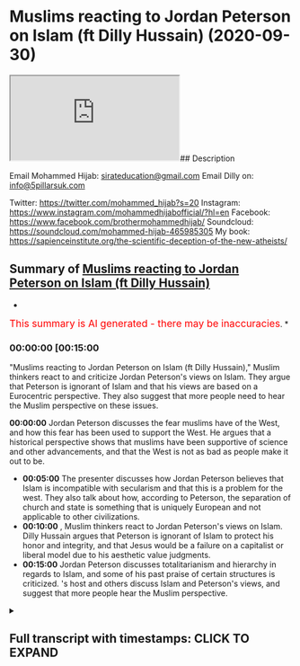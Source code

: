 # Muslims reacting to Jordan Peterson on Islam (ft Dilly Hussain) (2020-09-30)

<iframe loading='lazy' src='https://www.youtube.com/embed/oHgqXLnD4QM'></iframe>## Description

Email Mohammed Hijab: sirateducation@gmail.com
Email Dilly on: info@5pillarsuk.com

Twitter: <https://twitter.com/mohammed_hijab?s=20>
Instagram: <https://www.instagram.com/mohammedhijabofficial/?hl=en>
Facebook: <https://www.facebook.com/brothermohammedhijab/>
Soundcloud: <https://soundcloud.com/mohammed-hijab-465985305>
My book: <https://sapienceinstitute.org/the-scientific-deception-of-the-new-atheists/>

## Summary of [Muslims reacting to Jordan Peterson on Islam (ft Dilly Hussain)](https://www.youtube.com/watch?v=oHgqXLnD4QM)

*

<span style="color:red; font-size:125%">This summary is AI generated - there may be inaccuracies</span>. *

### <a onclick="modifyYTiframeseektime('900')">00:00:00 [00:15:00</a>

"Muslims reacting to Jordan Peterson on Islam (ft Dilly Hussain)," Muslim thinkers react to and criticize Jordan Peterson's views on Islam. They argue that Peterson is ignorant of Islam and that his views are based on a Eurocentric perspective. They also suggest that more people need to hear the Muslim perspective on these issues.

**<a onclick="modifyYTiframeseektime('0')">00:00:00</a>** Jordan Peterson discusses the fear muslims have of the West, and how this fear has been used to support the West. He argues that a historical perspective shows that muslims have been supportive of science and other advancements, and that the West is not as bad as people make it out to be.

* **<a onclick="modifyYTiframeseektime('300')">00:05:00</a>** The presenter discusses how Jordan Peterson believes that Islam is incompatible with secularism and that this is a problem for the west. They also talk about how, according to Peterson, the separation of church and state is something that is uniquely European and not applicable to other civilizations.
* **<a onclick="modifyYTiframeseektime('600')">00:10:00</a>** , Muslim thinkers react to Jordan Peterson's views on Islam. Dilly Hussain argues that Peterson is ignorant of Islam to protect his honor and integrity, and that Jesus would be a failure on a capitalist or liberal model due to his aesthetic value judgments.
* **<a onclick="modifyYTiframeseektime('900')">00:15:00</a>** Jordan Peterson discusses totalitarianism and hierarchy in regards to Islam, and some of his past praise of certain structures is criticized. 's host and others discuss Islam and Peterson's views, and suggest that more people hear the Muslim perspective.

<details><summary><h2>Full transcript with timestamps: CLICK TO EXPAND</h2></summary>

<a onclick="modifyYTiframeseektime('0)')">0:00:00 [Music]</a>
<a onclick="modifyYTiframeseektime('5)')">0:00:05 is the hijab 10</a>
<a onclick="modifyYTiframeseektime('7)')">0:00:07 discount code for 10 percent discount on</a>
<a onclick="modifyYTiframeseektime('9)')">0:00:09 a wide range of products including</a>
<a onclick="modifyYTiframeseektime('11)')">0:00:11 premium ethiopian black seed products</a>
<a onclick="modifyYTiframeseektime('14)')">0:00:14 so how are you guys doing</a>
<a onclick="modifyYTiframeseektime('18)')">0:00:18 today me and delhi hussain are going to</a>
<a onclick="modifyYTiframeseektime('21)')">0:00:21 be looking at</a>
<a onclick="modifyYTiframeseektime('22)')">0:00:22 some of the comments that jordan</a>
<a onclick="modifyYTiframeseektime('23)')">0:00:23 peterson has made about islam</a>
<a onclick="modifyYTiframeseektime('25)')">0:00:25 and responding but before we do so</a>
<a onclick="modifyYTiframeseektime('27)')">0:00:27 obviously we know that he's in rehab</a>
<a onclick="modifyYTiframeseektime('29)')">0:00:29 so what do we want to say we wish him</a>
<a onclick="modifyYTiframeseektime('30)')">0:00:30 all the best and you know</a>
<a onclick="modifyYTiframeseektime('32)')">0:00:32 a good recovery and a whole whatever</a>
<a onclick="modifyYTiframeseektime('34)')">0:00:34 difficulties</a>
<a onclick="modifyYTiframeseektime('35)')">0:00:35 mental physically he's going through</a>
<a onclick="modifyYTiframeseektime('36)')">0:00:36 that you know it's eased and</a>
<a onclick="modifyYTiframeseektime('38)')">0:00:38 you know that he goes back to his family</a>
<a onclick="modifyYTiframeseektime('39)')">0:00:39 and loved ones in a good state</a>
<a onclick="modifyYTiframeseektime('42)')">0:00:42 absolutely let's get straight into this</a>
<a onclick="modifyYTiframeseektime('43)')">0:00:43 um the first video i want to react to</a>
<a onclick="modifyYTiframeseektime('46)')">0:00:46 is basically like a minute long video um</a>
<a onclick="modifyYTiframeseektime('49)')">0:00:49 let's watch</a>
<a onclick="modifyYTiframeseektime('49)')">0:00:49 the key part</a>
<a onclick="modifyYTiframeseektime('53)')">0:00:53 part of the reason that islam has its</a>
<a onclick="modifyYTiframeseektime('55)')">0:00:55 back up with regards to the west to such</a>
<a onclick="modifyYTiframeseektime('58)')">0:00:58 a degree</a>
<a onclick="modifyYTiframeseektime('58)')">0:00:58 i mean there's many reasons and not all</a>
<a onclick="modifyYTiframeseektime('60)')">0:01:00 of them are valid that's for sure but</a>
<a onclick="modifyYTiframeseektime('62)')">0:01:02 one of the reasons is that you know they</a>
<a onclick="modifyYTiframeseektime('64)')">0:01:04 being still grounded in a</a>
<a onclick="modifyYTiframeseektime('66)')">0:01:06 in a in a dream let's say they can see</a>
<a onclick="modifyYTiframeseektime('69)')">0:01:09 that the rootless</a>
<a onclick="modifyYTiframeseektime('71)')">0:01:11 questioning mind of the west poses a</a>
<a onclick="modifyYTiframeseektime('73)')">0:01:13 tremendous danger to the integrity of</a>
<a onclick="modifyYTiframeseektime('75)')">0:01:15 their culture</a>
<a onclick="modifyYTiframeseektime('76)')">0:01:16 now and it does i mean westerners us</a>
<a onclick="modifyYTiframeseektime('79)')">0:01:19 we undermine ourselves all the time with</a>
<a onclick="modifyYTiframeseektime('82)')">0:01:22 our searching intellect and i'm not</a>
<a onclick="modifyYTiframeseektime('83)')">0:01:23 complaining about that</a>
<a onclick="modifyYTiframeseektime('85)')">0:01:25 you know i mean it it there isn't</a>
<a onclick="modifyYTiframeseektime('87)')">0:01:27 anything easy that can be done about it</a>
<a onclick="modifyYTiframeseektime('89)')">0:01:29 but</a>
<a onclick="modifyYTiframeseektime('90)')">0:01:30 but it's still it's still a sort of</a>
<a onclick="modifyYTiframeseektime('94)')">0:01:34 fruitful catastrophe let's be very clear</a>
<a onclick="modifyYTiframeseektime('96)')">0:01:36 as well first and foremost the only</a>
<a onclick="modifyYTiframeseektime('97)')">0:01:37 thing that muslims</a>
<a onclick="modifyYTiframeseektime('99)')">0:01:39 are scared of as you mentioned rightly</a>
<a onclick="modifyYTiframeseektime('101)')">0:01:41 so i'm taking your line from you</a>
<a onclick="modifyYTiframeseektime('103)')">0:01:43 is when the next bomb is dropping above</a>
<a onclick="modifyYTiframeseektime('104)')">0:01:44 the skies and the next drone attack</a>
<a onclick="modifyYTiframeseektime('106)')">0:01:46 that's the only thing that muslims</a>
<a onclick="modifyYTiframeseektime('107)')">0:01:47 generally are</a>
<a onclick="modifyYTiframeseektime('108)')">0:01:48 scared of i'm happy that you use the</a>
<a onclick="modifyYTiframeseektime('110)')">0:01:50 word muslims because like</a>
<a onclick="modifyYTiframeseektime('112)')">0:01:52 in the readings usually when islam is</a>
<a onclick="modifyYTiframeseektime('113)')">0:01:53 spoken of it's actually usually spoken</a>
<a onclick="modifyYTiframeseektime('115)')">0:01:55 of</a>
<a onclick="modifyYTiframeseektime('116)')">0:01:56 either in a religious sense or</a>
<a onclick="modifyYTiframeseektime('117)')">0:01:57 civilization or civilizational sense but</a>
<a onclick="modifyYTiframeseektime('119)')">0:01:59 now we don't have an islamic</a>
<a onclick="modifyYTiframeseektime('120)')">0:02:00 civilization</a>
<a onclick="modifyYTiframeseektime('121)')">0:02:01 the the last caliphate was you know it</a>
<a onclick="modifyYTiframeseektime('123)')">0:02:03 was 1924 yeah</a>
<a onclick="modifyYTiframeseektime('125)')">0:02:05 so so we don't have a muslims of islam</a>
<a onclick="modifyYTiframeseektime('128)')">0:02:08 to be spoken of in that way we just have</a>
<a onclick="modifyYTiframeseektime('130)')">0:02:10 1.8 billion muslims</a>
<a onclick="modifyYTiframeseektime('132)')">0:02:12 which i find difficult to generalize in</a>
<a onclick="modifyYTiframeseektime('134)')">0:02:14 a few sentences</a>
<a onclick="modifyYTiframeseektime('135)')">0:02:15 much less a minute one minute absolutely</a>
<a onclick="modifyYTiframeseektime('137)')">0:02:17 i mean look there's 57</a>
<a onclick="modifyYTiframeseektime('139)')">0:02:19 muslim majority nation states he's not</a>
<a onclick="modifyYTiframeseektime('140)')">0:02:20 even referring to the oic or the arab</a>
<a onclick="modifyYTiframeseektime('142)')">0:02:22 league or anything like this</a>
<a onclick="modifyYTiframeseektime('144)')">0:02:24 but i think the point he's trying to get</a>
<a onclick="modifyYTiframeseektime('145)')">0:02:25 at which is uh unequivocally incorrect</a>
<a onclick="modifyYTiframeseektime('148)')">0:02:28 is that</a>
<a onclick="modifyYTiframeseektime('149)')">0:02:29 islam or let's just say muslims are</a>
<a onclick="modifyYTiframeseektime('151)')">0:02:31 scared of</a>
<a onclick="modifyYTiframeseektime('152)')">0:02:32 alternative thinking of challenging</a>
<a onclick="modifyYTiframeseektime('154)')">0:02:34 their views challenging their</a>
<a onclick="modifyYTiframeseektime('156)')">0:02:36 epistemology in the way</a>
<a onclick="modifyYTiframeseektime('157)')">0:02:37 judeo-christianity has done right but we</a>
<a onclick="modifyYTiframeseektime('160)')">0:02:40 can quickly nip that on the bud</a>
<a onclick="modifyYTiframeseektime('161)')">0:02:41 every world view every civilization if</a>
<a onclick="modifyYTiframeseektime('164)')">0:02:44 he was referring to islam from a</a>
<a onclick="modifyYTiframeseektime('165)')">0:02:45 civilizational point of view which</a>
<a onclick="modifyYTiframeseektime('167)')">0:02:47 wouldn't be factual in this present</a>
<a onclick="modifyYTiframeseektime('168)')">0:02:48 moment in time</a>
<a onclick="modifyYTiframeseektime('168)')">0:02:48 over the last 89 years is that every</a>
<a onclick="modifyYTiframeseektime('172)')">0:02:52 world view</a>
<a onclick="modifyYTiframeseektime('172)')">0:02:52 has its mechanisms in place to not just</a>
<a onclick="modifyYTiframeseektime('175)')">0:02:55 preserve</a>
<a onclick="modifyYTiframeseektime('176)')">0:02:56 its belief system and values but to</a>
<a onclick="modifyYTiframeseektime('179)')">0:02:59 actually advance it</a>
<a onclick="modifyYTiframeseektime('180)')">0:03:00 so this is not something that's unique</a>
<a onclick="modifyYTiframeseektime('181)')">0:03:01 to islamists to all civilization all</a>
<a onclick="modifyYTiframeseektime('184)')">0:03:04 world views yeah</a>
<a onclick="modifyYTiframeseektime('185)')">0:03:05 yeah but since we don't have an islamic</a>
<a onclick="modifyYTiframeseektime('186)')">0:03:06 civilization at the moment we can only</a>
<a onclick="modifyYTiframeseektime('188)')">0:03:08 assume that he's referring to 1.8</a>
<a onclick="modifyYTiframeseektime('189)')">0:03:09 billion muslims</a>
<a onclick="modifyYTiframeseektime('191)')">0:03:11 and the only thing they're scared of as</a>
<a onclick="modifyYTiframeseektime('192)')">0:03:12 we've already mentioned is when their</a>
<a onclick="modifyYTiframeseektime('194)')">0:03:14 countries are going to be invaded when</a>
<a onclick="modifyYTiframeseektime('195)')">0:03:15 their resources haven't been looted and</a>
<a onclick="modifyYTiframeseektime('197)')">0:03:17 when the next bombs are going to come</a>
<a onclick="modifyYTiframeseektime('198)')">0:03:18 under the name of democracy</a>
<a onclick="modifyYTiframeseektime('199)')">0:03:19 that's the only really thing that they</a>
<a onclick="modifyYTiframeseektime('201)')">0:03:21 are actually scared of i think</a>
<a onclick="modifyYTiframeseektime('203)')">0:03:23 that is pretty much sufficient and i</a>
<a onclick="modifyYTiframeseektime('205)')">0:03:25 think if we wanted to add one last point</a>
<a onclick="modifyYTiframeseektime('207)')">0:03:27 it would be</a>
<a onclick="modifyYTiframeseektime('208)')">0:03:28 that from a historical perspective i</a>
<a onclick="modifyYTiframeseektime('210)')">0:03:30 mean we do know that the advancement</a>
<a onclick="modifyYTiframeseektime('212)')">0:03:32 of science in fact the scientific method</a>
<a onclick="modifyYTiframeseektime('214)')">0:03:34 itself</a>
<a onclick="modifyYTiframeseektime('215)')">0:03:35 has been through muslim scientists like</a>
<a onclick="modifyYTiframeseektime('217)')">0:03:37 him hatham et cetera</a>
<a onclick="modifyYTiframeseektime('218)')">0:03:38 and obviously uh the polymaths that</a>
<a onclick="modifyYTiframeseektime('221)')">0:03:41 existed and i've actually got</a>
<a onclick="modifyYTiframeseektime('223)')">0:03:43 i've got a video on that the top 10</a>
<a onclick="modifyYTiframeseektime('225)')">0:03:45 polymaths</a>
<a onclick="modifyYTiframeseektime('226)')">0:03:46 in muslim world so you can look at some</a>
<a onclick="modifyYTiframeseektime('228)')">0:03:48 of those names they all existed in</a>
<a onclick="modifyYTiframeseektime('229)')">0:03:49 islamic civilization and by the way not</a>
<a onclick="modifyYTiframeseektime('231)')">0:03:51 all of them were muslims</a>
<a onclick="modifyYTiframeseektime('232)')">0:03:52 like some of the greatest jewish</a>
<a onclick="modifyYTiframeseektime('234)')">0:03:54 thinkers like maimonides for example</a>
<a onclick="modifyYTiframeseektime('236)')">0:03:56 existed on the muslim rule yeah what you</a>
<a onclick="modifyYTiframeseektime('239)')">0:03:59 have to look at is the convavencio</a>
<a onclick="modifyYTiframeseektime('241)')">0:04:01 that happened in spain if for i don't</a>
<a onclick="modifyYTiframeseektime('243)')">0:04:03 know 600 years or whatever it was</a>
<a onclick="modifyYTiframeseektime('245)')">0:04:05 and so you gotta look at all these</a>
<a onclick="modifyYTiframeseektime('247)')">0:04:07 aspects if we're looking if we're</a>
<a onclick="modifyYTiframeseektime('248)')">0:04:08 talking</a>
<a onclick="modifyYTiframeseektime('248)')">0:04:08 in a historical way then once again the</a>
<a onclick="modifyYTiframeseektime('251)')">0:04:11 the statement is so</a>
<a onclick="modifyYTiframeseektime('253)')">0:04:13 hastily generalized that it's actually</a>
<a onclick="modifyYTiframeseektime('255)')">0:04:15 beggars believe that someone of such</a>
<a onclick="modifyYTiframeseektime('257)')">0:04:17 high intellectual standing would make</a>
<a onclick="modifyYTiframeseektime('259)')">0:04:19 such a generalized</a>
<a onclick="modifyYTiframeseektime('260)')">0:04:20 also also we have sex i mean if we're to</a>
<a onclick="modifyYTiframeseektime('263)')">0:04:23 go by</a>
<a onclick="modifyYTiframeseektime('264)')">0:04:24 what western thinkers and rulers and</a>
<a onclick="modifyYTiframeseektime('266)')">0:04:26 governments and establishment states</a>
<a onclick="modifyYTiframeseektime('267)')">0:04:27 have said</a>
<a onclick="modifyYTiframeseektime('268)')">0:04:28 especially in the wake of 9 11 there is</a>
<a onclick="modifyYTiframeseektime('270)')">0:04:30 been a consistent theme</a>
<a onclick="modifyYTiframeseektime('272)')">0:04:32 that they are after they are after and</a>
<a onclick="modifyYTiframeseektime('274)')">0:04:34 by they they talk about islamist</a>
<a onclick="modifyYTiframeseektime('276)')">0:04:36 extremists or whatever they want to say</a>
<a onclick="modifyYTiframeseektime('277)')">0:04:37 they want to change our way of life</a>
<a onclick="modifyYTiframeseektime('279)')">0:04:39 our way of life our freedoms our</a>
<a onclick="modifyYTiframeseektime('281)')">0:04:41 democracy so</a>
<a onclick="modifyYTiframeseektime('282)')">0:04:42 if there's anything that can be posited</a>
<a onclick="modifyYTiframeseektime('284)')">0:04:44 is that the west is good</a>
<a onclick="modifyYTiframeseektime('286)')">0:04:46 because because islam holistically</a>
<a onclick="modifyYTiframeseektime('288)')">0:04:48 provides an alternative to mankind</a>
<a onclick="modifyYTiframeseektime('290)')">0:04:50 right so really but it's interesting</a>
<a onclick="modifyYTiframeseektime('292)')">0:04:52 because we're scared but we're meant to</a>
<a onclick="modifyYTiframeseektime('294)')">0:04:54 be the one that inflicting</a>
<a onclick="modifyYTiframeseektime('295)')">0:04:55 exactly exactly are we are we are we</a>
<a onclick="modifyYTiframeseektime('298)')">0:04:58 scared are we the victim here or are we</a>
<a onclick="modifyYTiframeseektime('300)')">0:05:00 the perpetrator</a>
<a onclick="modifyYTiframeseektime('301)')">0:05:01 are we the terrorists yes because it</a>
<a onclick="modifyYTiframeseektime('303)')">0:05:03 seems like you want to have your cake</a>
<a onclick="modifyYTiframeseektime('304)')">0:05:04 yeah</a>
<a onclick="modifyYTiframeseektime('305)')">0:05:05 and eat it both but we'll come to that</a>
<a onclick="modifyYTiframeseektime('306)')">0:05:06 when we speak about the next video</a>
<a onclick="modifyYTiframeseektime('308)')">0:05:08 um let's let's see another thing which i</a>
<a onclick="modifyYTiframeseektime('311)')">0:05:11 think is probably the most comprehensive</a>
<a onclick="modifyYTiframeseektime('313)')">0:05:13 clip that he has on the internet about</a>
<a onclick="modifyYTiframeseektime('315)')">0:05:15 islam</a>
<a onclick="modifyYTiframeseektime('316)')">0:05:16 where he speaks about someone asks him a</a>
<a onclick="modifyYTiframeseektime('318)')">0:05:18 very long question in one of his</a>
<a onclick="modifyYTiframeseektime('320)')">0:05:20 lectures and he asks him about the</a>
<a onclick="modifyYTiframeseektime('323)')">0:05:23 different similarities and differences</a>
<a onclick="modifyYTiframeseektime('324)')">0:05:24 between islam and christianity and</a>
<a onclick="modifyYTiframeseektime('326)')">0:05:26 judaism</a>
<a onclick="modifyYTiframeseektime('327)')">0:05:27 and let's take a look at his answer</a>
<a onclick="modifyYTiframeseektime('329)')">0:05:29 let's take a look at what he says</a>
<a onclick="modifyYTiframeseektime('331)')">0:05:31 and so one is what i see as the failure</a>
<a onclick="modifyYTiframeseektime('335)')">0:05:35 to separate church from state</a>
<a onclick="modifyYTiframeseektime('337)')">0:05:37 and that's a problem</a>
<a onclick="modifyYTiframeseektime('341)')">0:05:41 now it may not be a problem as such but</a>
<a onclick="modifyYTiframeseektime('344)')">0:05:44 it's certainly a problem in relationship</a>
<a onclick="modifyYTiframeseektime('345)')">0:05:45 to the relation between islam and the</a>
<a onclick="modifyYTiframeseektime('347)')">0:05:47 west because we separate church from</a>
<a onclick="modifyYTiframeseektime('349)')">0:05:49 state</a>
<a onclick="modifyYTiframeseektime('350)')">0:05:50 so the first thing he spoke about was</a>
<a onclick="modifyYTiframeseektime('351)')">0:05:51 basically secularism yeah</a>
<a onclick="modifyYTiframeseektime('353)')">0:05:53 so he's he's saying that the problem</a>
<a onclick="modifyYTiframeseektime('356)')">0:05:56 with islam is that it's</a>
<a onclick="modifyYTiframeseektime('357)')">0:05:57 incapability of being secular in the</a>
<a onclick="modifyYTiframeseektime('360)')">0:06:00 same way as christianity is for obvious</a>
<a onclick="modifyYTiframeseektime('362)')">0:06:02 reasons</a>
<a onclick="modifyYTiframeseektime('362)')">0:06:02 obviously there's a verse in the bible</a>
<a onclick="modifyYTiframeseektime('364)')">0:06:04 about caesar and of course and and</a>
<a onclick="modifyYTiframeseektime('366)')">0:06:06 jesus and so i've got to remember to see</a>
<a onclick="modifyYTiframeseektime('368)')">0:06:08 that what belongs to</a>
<a onclick="modifyYTiframeseektime('369)')">0:06:09 god belongs to god so um what do you</a>
<a onclick="modifyYTiframeseektime('372)')">0:06:12 make of this</a>
<a onclick="modifyYTiframeseektime('372)')">0:06:12 bro as a as a student of politics right</a>
<a onclick="modifyYTiframeseektime('375)')">0:06:15 we were always taught</a>
<a onclick="modifyYTiframeseektime('376)')">0:06:16 uh at university on a ba level that the</a>
<a onclick="modifyYTiframeseektime('379)')">0:06:19 church generally was an oppressive</a>
<a onclick="modifyYTiframeseektime('381)')">0:06:21 structure</a>
<a onclick="modifyYTiframeseektime('382)')">0:06:22 in europe right and that includes</a>
<a onclick="modifyYTiframeseektime('384)')">0:06:24 obviously the eastern byzantium empire</a>
<a onclick="modifyYTiframeseektime('386)')">0:06:26 as well right</a>
<a onclick="modifyYTiframeseektime('387)')">0:06:27 because they prevented the advancement</a>
<a onclick="modifyYTiframeseektime('389)')">0:06:29 of human intellect</a>
<a onclick="modifyYTiframeseektime('390)')">0:06:30 on so many levels the very fact that the</a>
<a onclick="modifyYTiframeseektime('392)')">0:06:32 bible was not accessible from from</a>
<a onclick="modifyYTiframeseektime('394)')">0:06:34 a linguistic point of view to the masses</a>
<a onclick="modifyYTiframeseektime('395)')">0:06:35 the very fact that women</a>
<a onclick="modifyYTiframeseektime('397)')">0:06:37 were kind of discouraged from accessing</a>
<a onclick="modifyYTiframeseektime('399)')">0:06:39 the bible so it makes</a>
<a onclick="modifyYTiframeseektime('400)')">0:06:40 absolute sense that christianity</a>
<a onclick="modifyYTiframeseektime('404)')">0:06:44 as an establishment as a polity whether</a>
<a onclick="modifyYTiframeseektime('406)')">0:06:46 you look at it from the vatican point of</a>
<a onclick="modifyYTiframeseektime('408)')">0:06:48 view or from the eastern point of view</a>
<a onclick="modifyYTiframeseektime('409)')">0:06:49 that it was already seen as an</a>
<a onclick="modifyYTiframeseektime('411)')">0:06:51 oppressive mode of system which</a>
<a onclick="modifyYTiframeseektime('412)')">0:06:52 prevented human advances and even that</a>
<a onclick="modifyYTiframeseektime('414)')">0:06:54 requires some discussion exactly of</a>
<a onclick="modifyYTiframeseektime('416)')">0:06:56 course</a>
<a onclick="modifyYTiframeseektime('417)')">0:06:57 however that is not the experience that</a>
<a onclick="modifyYTiframeseektime('420)')">0:07:00 muslims had with islam</a>
<a onclick="modifyYTiframeseektime('422)')">0:07:02 in fact you'll actually find that under</a>
<a onclick="modifyYTiframeseektime('423)')">0:07:03 various islamic caliphates emirates</a>
<a onclick="modifyYTiframeseektime('425)')">0:07:05 sultanates and so forth</a>
<a onclick="modifyYTiframeseektime('427)')">0:07:07 that human advancement in the fields of</a>
<a onclick="modifyYTiframeseektime('429)')">0:07:09 maths and science was something that was</a>
<a onclick="modifyYTiframeseektime('430)')">0:07:10 encouraged and actually</a>
<a onclick="modifyYTiframeseektime('431)')">0:07:11 linked to the polity the state the</a>
<a onclick="modifyYTiframeseektime('434)')">0:07:14 civilization and the religion itself</a>
<a onclick="modifyYTiframeseektime('436)')">0:07:16 so this is a huge and common and</a>
<a onclick="modifyYTiframeseektime('439)')">0:07:19 repetitive mistake</a>
<a onclick="modifyYTiframeseektime('440)')">0:07:20 that many western thinkers especially</a>
<a onclick="modifyYTiframeseektime('444)')">0:07:24 liberals make when they try to</a>
<a onclick="modifyYTiframeseektime('445)')">0:07:25 superimpose the</a>
<a onclick="modifyYTiframeseektime('446)')">0:07:26 european christian experience to the</a>
<a onclick="modifyYTiframeseektime('448)')">0:07:28 muslim world and it's actually quite</a>
<a onclick="modifyYTiframeseektime('450)')">0:07:30 clear that when</a>
<a onclick="modifyYTiframeseektime('451)')">0:07:31 muslims moved away from islam from a</a>
<a onclick="modifyYTiframeseektime('455)')">0:07:35 holistic civilizational point of view</a>
<a onclick="modifyYTiframeseektime('457)')">0:07:37 that is when our problems occurred</a>
<a onclick="modifyYTiframeseektime('459)')">0:07:39 and for me i think i see another problem</a>
<a onclick="modifyYTiframeseektime('461)')">0:07:41 with this whole thing as well which is</a>
<a onclick="modifyYTiframeseektime('462)')">0:07:42 that</a>
<a onclick="modifyYTiframeseektime('464)')">0:07:44 really how do you prove secularism is</a>
<a onclick="modifyYTiframeseektime('466)')">0:07:46 true absolutely</a>
<a onclick="modifyYTiframeseektime('467)')">0:07:47 i mean on an epistemological perspective</a>
<a onclick="modifyYTiframeseektime('469)')">0:07:49 you're starting with the</a>
<a onclick="modifyYTiframeseektime('471)')">0:07:51 starting point which is that secularism</a>
<a onclick="modifyYTiframeseektime('472)')">0:07:52 is true islam is not inc</a>
<a onclick="modifyYTiframeseektime('474)')">0:07:54 it's not um compatible with it therefore</a>
<a onclick="modifyYTiframeseektime('476)')">0:07:56 islam is not it's not or it's not true</a>
<a onclick="modifyYTiframeseektime('478)')">0:07:58 or it's not good or it's not</a>
<a onclick="modifyYTiframeseektime('479)')">0:07:59 uh what we want it to be but the point</a>
<a onclick="modifyYTiframeseektime('482)')">0:08:02 is</a>
<a onclick="modifyYTiframeseektime('483)')">0:08:03 why don't you prove your secularism to</a>
<a onclick="modifyYTiframeseektime('486)')">0:08:06 us</a>
<a onclick="modifyYTiframeseektime('486)')">0:08:06 on an epistemological perspective is it</a>
<a onclick="modifyYTiframeseektime('488)')">0:08:08 objectively true absolutely is it</a>
<a onclick="modifyYTiframeseektime('489)')">0:08:09 something which can be measurably um</a>
<a onclick="modifyYTiframeseektime('492)')">0:08:12 seen to be true i i don't think it is</a>
<a onclick="modifyYTiframeseektime('494)')">0:08:14 and and this is where you start with</a>
<a onclick="modifyYTiframeseektime('496)')">0:08:16 it's like me saying well look at the</a>
<a onclick="modifyYTiframeseektime('497)')">0:08:17 christian experience or whatever</a>
<a onclick="modifyYTiframeseektime('499)')">0:08:19 experience it's not in line with islam</a>
<a onclick="modifyYTiframeseektime('502)')">0:08:22 this is not really um a fair starting</a>
<a onclick="modifyYTiframeseektime('504)')">0:08:24 point a first time point is to actually</a>
<a onclick="modifyYTiframeseektime('506)')">0:08:26 have</a>
<a onclick="modifyYTiframeseektime('507)')">0:08:27 epistemology argued in the first place</a>
<a onclick="modifyYTiframeseektime('509)')">0:08:29 from first principles</a>
<a onclick="modifyYTiframeseektime('511)')">0:08:31 for either islam and or secularism</a>
<a onclick="modifyYTiframeseektime('513)')">0:08:33 tested scrutinized and that's happened</a>
<a onclick="modifyYTiframeseektime('514)')">0:08:34 and let's have that discussion but</a>
<a onclick="modifyYTiframeseektime('515)')">0:08:35 you're starting off with within that you</a>
<a onclick="modifyYTiframeseektime('517)')">0:08:37 represent the default right you don't</a>
<a onclick="modifyYTiframeseektime('519)')">0:08:39 we remember that the separation of</a>
<a onclick="modifyYTiframeseektime('521)')">0:08:41 church and state is distinctly european</a>
<a onclick="modifyYTiframeseektime('523)')">0:08:43 and it's a new phenomena as is the</a>
<a onclick="modifyYTiframeseektime('525)')">0:08:45 nation state as professor noam chomsky</a>
<a onclick="modifyYTiframeseektime('527)')">0:08:47 in a recent podcast i did with him about</a>
<a onclick="modifyYTiframeseektime('529)')">0:08:49 the nation state yes</a>
<a onclick="modifyYTiframeseektime('530)')">0:08:50 and the caliphate um even you know he's</a>
<a onclick="modifyYTiframeseektime('533)')">0:08:53 a very one of the most celebrated</a>
<a onclick="modifyYTiframeseektime('534)')">0:08:54 thinkers of our century right</a>
<a onclick="modifyYTiframeseektime('536)')">0:08:56 and even he said that look the nation</a>
<a onclick="modifyYTiframeseektime('538)')">0:08:58 state is very new</a>
<a onclick="modifyYTiframeseektime('539)')">0:08:59 and and and all these other isms and</a>
<a onclick="modifyYTiframeseektime('541)')">0:09:01 schisms were born out of</a>
<a onclick="modifyYTiframeseektime('542)')">0:09:02 europe's struggle with christianity and</a>
<a onclick="modifyYTiframeseektime('545)')">0:09:05 it's not necessarily applicable</a>
<a onclick="modifyYTiframeseektime('546)')">0:09:06 to let's say the islamic civilization</a>
<a onclick="modifyYTiframeseektime('548)')">0:09:08 but he made the same</a>
<a onclick="modifyYTiframeseektime('550)')">0:09:10 he made a similar assumption as peterson</a>
<a onclick="modifyYTiframeseektime('552)')">0:09:12 when he said</a>
<a onclick="modifyYTiframeseektime('554)')">0:09:14 that centralized authority in the form</a>
<a onclick="modifyYTiframeseektime('555)')">0:09:15 of a caliphate is something that's</a>
<a onclick="modifyYTiframeseektime('557)')">0:09:17 discouraging he doesn't support them but</a>
<a onclick="modifyYTiframeseektime('558)')">0:09:18 let me tell you something is interesting</a>
<a onclick="modifyYTiframeseektime('560)')">0:09:20 because i remember one quote</a>
<a onclick="modifyYTiframeseektime('562)')">0:09:22 maybe someone will find it for me but</a>
<a onclick="modifyYTiframeseektime('564)')">0:09:24 they said in this quote that</a>
<a onclick="modifyYTiframeseektime('566)')">0:09:26 you tell me what religion is and i'll</a>
<a onclick="modifyYTiframeseektime('567)')">0:09:27 tell you what secularism is yeah</a>
<a onclick="modifyYTiframeseektime('569)')">0:09:29 the assumption also is always that</a>
<a onclick="modifyYTiframeseektime('571)')">0:09:31 liberalism and democracy and marxism</a>
<a onclick="modifyYTiframeseektime('573)')">0:09:33 communism all those ideology political</a>
<a onclick="modifyYTiframeseektime('575)')">0:09:35 ideologies are not religious</a>
<a onclick="modifyYTiframeseektime('577)')">0:09:37 but that of course depends upon the</a>
<a onclick="modifyYTiframeseektime('579)')">0:09:39 sociological definition of religion that</a>
<a onclick="modifyYTiframeseektime('581)')">0:09:41 you're going to employ</a>
<a onclick="modifyYTiframeseektime('581)')">0:09:41 absolutely there are many sociological</a>
<a onclick="modifyYTiframeseektime('583)')">0:09:43 definitions employed</a>
<a onclick="modifyYTiframeseektime('585)')">0:09:45 which would allow these ideologies to to</a>
<a onclick="modifyYTiframeseektime('588)')">0:09:48 actually be defined as the religions</a>
<a onclick="modifyYTiframeseektime('590)')">0:09:50 and if they are a way of life as a</a>
<a onclick="modifyYTiframeseektime('591)')">0:09:51 religion and if they are then secularism</a>
<a onclick="modifyYTiframeseektime('593)')">0:09:53 for all intents and purposes in the west</a>
<a onclick="modifyYTiframeseektime('595)')">0:09:55 doesn't actually exist</a>
<a onclick="modifyYTiframeseektime('596)')">0:09:56 anyway yeah it's really just not if only</a>
<a onclick="modifyYTiframeseektime('599)')">0:09:59 we wanna we want to</a>
<a onclick="modifyYTiframeseektime('600)')">0:10:00 um you know connect religion with</a>
<a onclick="modifyYTiframeseektime('603)')">0:10:03 ritualistic practices in the</a>
<a onclick="modifyYTiframeseektime('604)')">0:10:04 supernatural yeah</a>
<a onclick="modifyYTiframeseektime('605)')">0:10:05 it would have to be that definition of</a>
<a onclick="modifyYTiframeseektime('607)')">0:10:07 religion which would mean</a>
<a onclick="modifyYTiframeseektime('609)')">0:10:09 that secularism is is only applicable</a>
<a onclick="modifyYTiframeseektime('611)')">0:10:11 for one group of people if i can quickly</a>
<a onclick="modifyYTiframeseektime('612)')">0:10:12 just also just you know wrap up this</a>
<a onclick="modifyYTiframeseektime('614)')">0:10:14 whole kind of church and state kind of</a>
<a onclick="modifyYTiframeseektime('615)')">0:10:15 thing yeah</a>
<a onclick="modifyYTiframeseektime('616)')">0:10:16 look there's there's a huge conversation</a>
<a onclick="modifyYTiframeseektime('617)')">0:10:17 that's taken place especially in the</a>
<a onclick="modifyYTiframeseektime('619)')">0:10:19 last 20 years amongst uh you know um</a>
<a onclick="modifyYTiframeseektime('621)')">0:10:21 thinkers and think tanks and entire</a>
<a onclick="modifyYTiframeseektime('623)')">0:10:23 governments that when will the muslim</a>
<a onclick="modifyYTiframeseektime('625)')">0:10:25 majority world have an enlightenment</a>
<a onclick="modifyYTiframeseektime('627)')">0:10:27 yeah the truth be told is that there</a>
<a onclick="modifyYTiframeseektime('629)')">0:10:29 won't be an enlightenment in which you</a>
<a onclick="modifyYTiframeseektime('631)')">0:10:31 envision</a>
<a onclick="modifyYTiframeseektime('632)')">0:10:32 where they want an unequivocal and quite</a>
<a onclick="modifyYTiframeseektime('634)')">0:10:34 an apparent separation of religion of</a>
<a onclick="modifyYTiframeseektime('636)')">0:10:36 the state well that's already in place</a>
<a onclick="modifyYTiframeseektime('637)')">0:10:37 in the muslim majority world</a>
<a onclick="modifyYTiframeseektime('639)')">0:10:39 majority of the muslim majority nation</a>
<a onclick="modifyYTiframeseektime('640)')">0:10:40 states are secular in their constitution</a>
<a onclick="modifyYTiframeseektime('642)')">0:10:42 with exception to a handful</a>
<a onclick="modifyYTiframeseektime('644)')">0:10:44 and even they have many secular elements</a>
<a onclick="modifyYTiframeseektime('646)')">0:10:46 the point i'm trying to make is the</a>
<a onclick="modifyYTiframeseektime('647)')">0:10:47 reason why there was the</a>
<a onclick="modifyYTiframeseektime('648)')">0:10:48 the enlightenment the pulse</a>
<a onclick="modifyYTiframeseektime('649)')">0:10:49 enlightenment all those other uh you</a>
<a onclick="modifyYTiframeseektime('651)')">0:10:51 know</a>
<a onclick="modifyYTiframeseektime('652)')">0:10:52 historical moments and events in</a>
<a onclick="modifyYTiframeseektime('654)')">0:10:54 european history</a>
<a onclick="modifyYTiframeseektime('655)')">0:10:55 it was born out of the people's struggle</a>
<a onclick="modifyYTiframeseektime('657)')">0:10:57 with</a>
<a onclick="modifyYTiframeseektime('658)')">0:10:58 the christian power structures that</a>
<a onclick="modifyYTiframeseektime('660)')">0:11:00 didn't take place in the muslim world</a>
<a onclick="modifyYTiframeseektime('662)')">0:11:02 because there wasn't an intellectual</a>
<a onclick="modifyYTiframeseektime('664)')">0:11:04 opposition between the state or</a>
<a onclick="modifyYTiframeseektime('665)')">0:11:05 civilization</a>
<a onclick="modifyYTiframeseektime('666)')">0:11:06 and the masses and the religion itself</a>
<a onclick="modifyYTiframeseektime('669)')">0:11:09 right so let's look at the second part</a>
<a onclick="modifyYTiframeseektime('670)')">0:11:10 of this</a>
<a onclick="modifyYTiframeseektime('671)')">0:11:11 particular video problem number two for</a>
<a onclick="modifyYTiframeseektime('674)')">0:11:14 me</a>
<a onclick="modifyYTiframeseektime('675)')">0:11:15 and again this may be a consequence of</a>
<a onclick="modifyYTiframeseektime('676)')">0:11:16 my ignorance which i'm trying to rectify</a>
<a onclick="modifyYTiframeseektime('680)')">0:11:20 muhammad was a warlord</a>
<a onclick="modifyYTiframeseektime('683)')">0:11:23 and i i don't know what to do about that</a>
<a onclick="modifyYTiframeseektime('685)')">0:11:25 fact</a>
<a onclick="modifyYTiframeseektime('687)')">0:11:27 so here when he's referring to the</a>
<a onclick="modifyYTiframeseektime('688)')">0:11:28 prophet muhammad he refers to him as a</a>
<a onclick="modifyYTiframeseektime('690)')">0:11:30 warlord yeah</a>
<a onclick="modifyYTiframeseektime('692)')">0:11:32 now what i find really strange about</a>
<a onclick="modifyYTiframeseektime('695)')">0:11:35 this</a>
<a onclick="modifyYTiframeseektime('695)')">0:11:35 is he's not using neutral language as an</a>
<a onclick="modifyYTiframeseektime('698)')">0:11:38 intellectual if you want to describe a</a>
<a onclick="modifyYTiframeseektime('699)')">0:11:39 historical character who whoever it may</a>
<a onclick="modifyYTiframeseektime('701)')">0:11:41 be</a>
<a onclick="modifyYTiframeseektime('702)')">0:11:42 you should have the integrity to use</a>
<a onclick="modifyYTiframeseektime('704)')">0:11:44 neutral language a warlord is not</a>
<a onclick="modifyYTiframeseektime('706)')">0:11:46 neutral language you could</a>
<a onclick="modifyYTiframeseektime('707)')">0:11:47 you could very how much i've said</a>
<a onclick="modifyYTiframeseektime('709)')">0:11:49 militarily successful</a>
<a onclick="modifyYTiframeseektime('711)')">0:11:51 yes and it would have had exactly the</a>
<a onclick="modifyYTiframeseektime('712)')">0:11:52 same effect but of course</a>
<a onclick="modifyYTiframeseektime('714)')">0:11:54 attaching the word successful or using</a>
<a onclick="modifyYTiframeseektime('716)')">0:11:56 it as an adjective for the prophet</a>
<a onclick="modifyYTiframeseektime('717)')">0:11:57 muhammad would</a>
<a onclick="modifyYTiframeseektime('718)')">0:11:58 defy quite frankly what seems to be your</a>
<a onclick="modifyYTiframeseektime('721)')">0:12:01 agenda</a>
<a onclick="modifyYTiframeseektime('721)')">0:12:01 even though throughout this clip he</a>
<a onclick="modifyYTiframeseektime('724)')">0:12:04 keeps saying that he's ignorant of islam</a>
<a onclick="modifyYTiframeseektime('726)')">0:12:06 to protect his honor and his integrity</a>
<a onclick="modifyYTiframeseektime('728)')">0:12:08 hopefully i'll get an opportunity to</a>
<a onclick="modifyYTiframeseektime('730)')">0:12:10 talk to them because i would like to</a>
<a onclick="modifyYTiframeseektime('732)')">0:12:12 know why</a>
<a onclick="modifyYTiframeseektime('732)')">0:12:12 i would like to know if what i think is</a>
<a onclick="modifyYTiframeseektime('734)')">0:12:14 wrong</a>
<a onclick="modifyYTiframeseektime('736)')">0:12:16 because if it's wrong it's important</a>
<a onclick="modifyYTiframeseektime('738)')">0:12:18 that i know it's wrong</a>
<a onclick="modifyYTiframeseektime('739)')">0:12:19 now what i don't know about islam would</a>
<a onclick="modifyYTiframeseektime('742)')">0:12:22 fill very many volumes</a>
<a onclick="modifyYTiframeseektime('743)')">0:12:23 many of which i have sitting on my</a>
<a onclick="modifyYTiframeseektime('745)')">0:12:25 shelves at home right now because i want</a>
<a onclick="modifyYTiframeseektime('746)')">0:12:26 to do the reading you know</a>
<a onclick="modifyYTiframeseektime('748)')">0:12:28 as i progress through this but</a>
<a onclick="modifyYTiframeseektime('754)')">0:12:34 yeah all his um</a>
<a onclick="modifyYTiframeseektime('758)')">0:12:38 whatever it is he's trying to protect</a>
<a onclick="modifyYTiframeseektime('759)')">0:12:39 but the truth of the matter is you are</a>
<a onclick="modifyYTiframeseektime('761)')">0:12:41 making so many assertions</a>
<a onclick="modifyYTiframeseektime('763)')">0:12:43 if you're ignorant you should really not</a>
<a onclick="modifyYTiframeseektime('764)')">0:12:44 say anything at all about this situation</a>
<a onclick="modifyYTiframeseektime('766)')">0:12:46 but you have said that a warlord the</a>
<a onclick="modifyYTiframeseektime('769)')">0:12:49 problem with this</a>
<a onclick="modifyYTiframeseektime('770)')">0:12:50 a secondary problem that i see with it</a>
<a onclick="modifyYTiframeseektime('772)')">0:12:52 is that</a>
<a onclick="modifyYTiframeseektime('773)')">0:12:53 he was just praising quite frankly and</a>
<a onclick="modifyYTiframeseektime('776)')">0:12:56 he does in other places western values</a>
<a onclick="modifyYTiframeseektime('778)')">0:12:58 one of the hallmarks of western</a>
<a onclick="modifyYTiframeseektime('780)')">0:13:00 civilization is liberalism</a>
<a onclick="modifyYTiframeseektime('782)')">0:13:02 and not just political liberalism or</a>
<a onclick="modifyYTiframeseektime('783)')">0:13:03 social liberalism but also economic</a>
<a onclick="modifyYTiframeseektime('785)')">0:13:05 liberalism which is also</a>
<a onclick="modifyYTiframeseektime('786)')">0:13:06 known as capitalism right free market</a>
<a onclick="modifyYTiframeseektime('787)')">0:13:07 economics yeah</a>
<a onclick="modifyYTiframeseektime('789)')">0:13:09 but at the heart of free market</a>
<a onclick="modifyYTiframeseektime('790)')">0:13:10 economics and</a>
<a onclick="modifyYTiframeseektime('792)')">0:13:12 supply side economics is um competition</a>
<a onclick="modifyYTiframeseektime('795)')">0:13:15 competition right and meritocracy</a>
<a onclick="modifyYTiframeseektime('799)')">0:13:19 and if that is the case those who are</a>
<a onclick="modifyYTiframeseektime('801)')">0:13:21 most expansive</a>
<a onclick="modifyYTiframeseektime('802)')">0:13:22 those who are most successful militarily</a>
<a onclick="modifyYTiframeseektime('804)')">0:13:24 financially and so on are the most</a>
<a onclick="modifyYTiframeseektime('806)')">0:13:26 praised</a>
<a onclick="modifyYTiframeseektime('806)')">0:13:26 are the most praised exactly so on your</a>
<a onclick="modifyYTiframeseektime('808)')">0:13:28 world view</a>
<a onclick="modifyYTiframeseektime('809)')">0:13:29 shouldn't the prophet muhammad if he is</a>
<a onclick="modifyYTiframeseektime('811)')">0:13:31 a warlord according to your</a>
<a onclick="modifyYTiframeseektime('813)')">0:13:33 understanding</a>
<a onclick="modifyYTiframeseektime('814)')">0:13:34 of it be praised for being that in fact</a>
<a onclick="modifyYTiframeseektime('817)')">0:13:37 jesus on the conception of christianity</a>
<a onclick="modifyYTiframeseektime('818)')">0:13:38 would be a failure on the capitalistic</a>
<a onclick="modifyYTiframeseektime('820)')">0:13:40 or liberal model</a>
<a onclick="modifyYTiframeseektime('821)')">0:13:41 because jesus was according to the</a>
<a onclick="modifyYTiframeseektime('823)')">0:13:43 obviously we don't believe in this as</a>
<a onclick="modifyYTiframeseektime('824)')">0:13:44 muslims we don't believe in this at all</a>
<a onclick="modifyYTiframeseektime('826)')">0:13:46 but</a>
<a onclick="modifyYTiframeseektime('826)')">0:13:46 according to the christian model was</a>
<a onclick="modifyYTiframeseektime('828)')">0:13:48 killed he was crucified and so on it was</a>
<a onclick="modifyYTiframeseektime('831)')">0:13:51 beaten his lash was spat</a>
<a onclick="modifyYTiframeseektime('833)')">0:13:53 humiliated and all of these things now</a>
<a onclick="modifyYTiframeseektime('835)')">0:13:55 wouldn't this fit</a>
<a onclick="modifyYTiframeseektime('836)')">0:13:56 a model of a competitive failure</a>
<a onclick="modifyYTiframeseektime('840)')">0:14:00 he actually did not triumph over his uh</a>
<a onclick="modifyYTiframeseektime('842)')">0:14:02 opposition</a>
<a onclick="modifyYTiframeseektime('843)')">0:14:03 i mean put it in modern parlance it's</a>
<a onclick="modifyYTiframeseektime('845)')">0:14:05 like an mma fight taking place</a>
<a onclick="modifyYTiframeseektime('847)')">0:14:07 and the loser being praised absolutely</a>
<a onclick="modifyYTiframeseektime('850)')">0:14:10 this wouldn't take place</a>
<a onclick="modifyYTiframeseektime('852)')">0:14:12 i'm sorry but what seems to be happening</a>
<a onclick="modifyYTiframeseektime('854)')">0:14:14 is you're actually using aesthetic value</a>
<a onclick="modifyYTiframeseektime('856)')">0:14:16 judgments</a>
<a onclick="modifyYTiframeseektime('857)')">0:14:17 um putting aside those values which you</a>
<a onclick="modifyYTiframeseektime('860)')">0:14:20 claim in other places</a>
<a onclick="modifyYTiframeseektime('862)')">0:14:22 are good values and so now i read</a>
<a onclick="modifyYTiframeseektime('866)')">0:14:26 infidel</a>
<a onclick="modifyYTiframeseektime('867)')">0:14:27 and i really like that book like i i my</a>
<a onclick="modifyYTiframeseektime('870)')">0:14:30 sense was that she</a>
<a onclick="modifyYTiframeseektime('871)')">0:14:31 she was a heroine there's another part</a>
<a onclick="modifyYTiframeseektime('874)')">0:14:34 of this clip where he talks and praises</a>
<a onclick="modifyYTiframeseektime('875)')">0:14:35 ayan hershey</a>
<a onclick="modifyYTiframeseektime('877)')">0:14:37 um saying that she's come up you know</a>
<a onclick="modifyYTiframeseektime('879)')">0:14:39 certain family</a>
<a onclick="modifyYTiframeseektime('880)')">0:14:40 you know to tell he used to a</a>
<a onclick="modifyYTiframeseektime('882)')">0:14:42 totalitarian even though he hasn't heard</a>
<a onclick="modifyYTiframeseektime('884)')">0:14:44 the side of her mother or her father</a>
<a onclick="modifyYTiframeseektime('885)')">0:14:45 yeah and once again he's privileging her</a>
<a onclick="modifyYTiframeseektime('887)')">0:14:47 voice over their voices</a>
<a onclick="modifyYTiframeseektime('889)')">0:14:49 which is problematic quite frankly</a>
<a onclick="modifyYTiframeseektime('891)')">0:14:51 because she came out of a</a>
<a onclick="modifyYTiframeseektime('892)')">0:14:52 uh like a totalitarian</a>
<a onclick="modifyYTiframeseektime('896)')">0:14:56 let's say family structure in a</a>
<a onclick="modifyYTiframeseektime('898)')">0:14:58 relatively totalitarian society</a>
<a onclick="modifyYTiframeseektime('901)')">0:15:01 yeah so what do you think so look i mean</a>
<a onclick="modifyYTiframeseektime('903)')">0:15:03 he wasn't exactly very specific with</a>
<a onclick="modifyYTiframeseektime('905)')">0:15:05 regards to what he's referring to as</a>
<a onclick="modifyYTiframeseektime('906)')">0:15:06 totalitarian how do you</a>
<a onclick="modifyYTiframeseektime('908)')">0:15:08 had he been referring to let's say</a>
<a onclick="modifyYTiframeseektime('909)')">0:15:09 somalia as a society or a country then</a>
<a onclick="modifyYTiframeseektime('911)')">0:15:11 we can you know analyze this and</a>
<a onclick="modifyYTiframeseektime('913)')">0:15:13 you know scrutinize his his assessment</a>
<a onclick="modifyYTiframeseektime('914)')">0:15:14 of this but he mentioned hierarchy</a>
<a onclick="modifyYTiframeseektime('916)')">0:15:16 and he mentioned structures now the</a>
<a onclick="modifyYTiframeseektime('918)')">0:15:18 irony here is that jordan peterson</a>
<a onclick="modifyYTiframeseektime('920)')">0:15:20 previously in various interviews he's</a>
<a onclick="modifyYTiframeseektime('923)')">0:15:23 actually</a>
<a onclick="modifyYTiframeseektime('924)')">0:15:24 praised certain elements of certain</a>
<a onclick="modifyYTiframeseektime('926)')">0:15:26 structures</a>
<a onclick="modifyYTiframeseektime('927)')">0:15:27 yeah hierarchies especially those that</a>
<a onclick="modifyYTiframeseektime('929)')">0:15:29 have a heavy male presence hence why</a>
<a onclick="modifyYTiframeseektime('932)')">0:15:32 he one of his many criticisms from the</a>
<a onclick="modifyYTiframeseektime('934)')">0:15:34 feminist is that this man is a</a>
<a onclick="modifyYTiframeseektime('935)')">0:15:35 perpetuator of patriarchal systems</a>
<a onclick="modifyYTiframeseektime('937)')">0:15:37 so here we find yet again another</a>
<a onclick="modifyYTiframeseektime('939)')">0:15:39 inconsistent what appears to be an</a>
<a onclick="modifyYTiframeseektime('941)')">0:15:41 inconsistency</a>
<a onclick="modifyYTiframeseektime('942)')">0:15:42 where he has on record praised certain</a>
<a onclick="modifyYTiframeseektime('945)')">0:15:45 structures</a>
<a onclick="modifyYTiframeseektime('945)')">0:15:45 which has been interpreted as</a>
<a onclick="modifyYTiframeseektime('947)')">0:15:47 totalitarian by let's say</a>
<a onclick="modifyYTiframeseektime('949)')">0:15:49 uh feminists and others but here he has</a>
<a onclick="modifyYTiframeseektime('951)')">0:15:51 he has a problem</a>
<a onclick="modifyYTiframeseektime('953)')">0:15:53 he is praising ayan hirsi for moving</a>
<a onclick="modifyYTiframeseektime('955)')">0:15:55 away from a totalitarian structure and</a>
<a onclick="modifyYTiframeseektime('956)')">0:15:56 hierarchy</a>
<a onclick="modifyYTiframeseektime('957)')">0:15:57 yeah i think what's happening with</a>
<a onclick="modifyYTiframeseektime('958)')">0:15:58 jordan peace i think a lot of people</a>
<a onclick="modifyYTiframeseektime('960)')">0:16:00 realize is that</a>
<a onclick="modifyYTiframeseektime('961)')">0:16:01 if he actually assesses his own views</a>
<a onclick="modifyYTiframeseektime('963)')">0:16:03 and compares them with islam he would</a>
<a onclick="modifyYTiframeseektime('965)')">0:16:05 see that much of his views are</a>
<a onclick="modifyYTiframeseektime('967)')">0:16:07 very similar to the islamic model very</a>
<a onclick="modifyYTiframeseektime('969)')">0:16:09 compatible very competitive</a>
<a onclick="modifyYTiframeseektime('971)')">0:16:11 but i think that there may be an agenda</a>
<a onclick="modifyYTiframeseektime('975)')">0:16:15 yeah you know someone could say that</a>
<a onclick="modifyYTiframeseektime('978)')">0:16:18 he's being influenced by some of his</a>
<a onclick="modifyYTiframeseektime('980)')">0:16:20 friends and yeah sam harris imagine</a>
<a onclick="modifyYTiframeseektime('982)')">0:16:22 noise douglas murray and hershey he has</a>
<a onclick="modifyYTiframeseektime('984)')">0:16:24 been around their influence and these</a>
<a onclick="modifyYTiframeseektime('985)')">0:16:25 are some of the</a>
<a onclick="modifyYTiframeseektime('986)')">0:16:26 and it's actually i don't know quite</a>
<a onclick="modifyYTiframeseektime('988)')">0:16:28 frankly is making him not see</a>
<a onclick="modifyYTiframeseektime('990)')">0:16:30 the full the full picture but jordan</a>
<a onclick="modifyYTiframeseektime('992)')">0:16:32 pearson to be fair to him right is not</a>
<a onclick="modifyYTiframeseektime('994)')">0:16:34 always</a>
<a onclick="modifyYTiframeseektime('995)')">0:16:35 unnuanced analysis like for example when</a>
<a onclick="modifyYTiframeseektime('997)')">0:16:37 he was asked one time about the age of</a>
<a onclick="modifyYTiframeseektime('999)')">0:16:39 haisha</a>
<a onclick="modifyYTiframeseektime('1000)')">0:16:40 um his marriage to the age of ayasha</a>
<a onclick="modifyYTiframeseektime('1003)')">0:16:43 was union of her a young age he actually</a>
<a onclick="modifyYTiframeseektime('1006)')">0:16:46 answered in a very nuanced way let's</a>
<a onclick="modifyYTiframeseektime('1007)')">0:16:47 take a look at what he actually said</a>
<a onclick="modifyYTiframeseektime('1009)')">0:16:49 he had a child bride as well i believe</a>
<a onclick="modifyYTiframeseektime('1012)')">0:16:52 yeah well that</a>
<a onclick="modifyYTiframeseektime('1012)')">0:16:52 that one is somewhat less problematic to</a>
<a onclick="modifyYTiframeseektime('1016)')">0:16:56 me</a>
<a onclick="modifyYTiframeseektime('1016)')">0:16:56 because i think that you can write that</a>
<a onclick="modifyYTiframeseektime('1020)')">0:17:00 off to the</a>
<a onclick="modifyYTiframeseektime('1021)')">0:17:01 cultural maurice of the time so as you</a>
<a onclick="modifyYTiframeseektime('1023)')">0:17:03 can see here he's very nuanced he</a>
<a onclick="modifyYTiframeseektime('1025)')">0:17:05 doesn't see this as completely</a>
<a onclick="modifyYTiframeseektime('1026)')">0:17:06 like he even says it's not that</a>
<a onclick="modifyYTiframeseektime('1028)')">0:17:08 problematic for me which</a>
<a onclick="modifyYTiframeseektime('1030)')">0:17:10 i mean to be honest this is the main</a>
<a onclick="modifyYTiframeseektime('1032)')">0:17:12 argument against islam for many of the</a>
<a onclick="modifyYTiframeseektime('1033)')">0:17:13 islamophobes</a>
<a onclick="modifyYTiframeseektime('1034)')">0:17:14 yeah so i i do think there's a lot to be</a>
<a onclick="modifyYTiframeseektime('1036)')">0:17:16 said here but</a>
<a onclick="modifyYTiframeseektime('1038)')">0:17:18 of course me and you are both very happy</a>
<a onclick="modifyYTiframeseektime('1040)')">0:17:20 to to host this man</a>
<a onclick="modifyYTiframeseektime('1041)')">0:17:21 yeah when he gets better or his daughter</a>
<a onclick="modifyYTiframeseektime('1044)')">0:17:24 i think she has a</a>
<a onclick="modifyYTiframeseektime('1045)')">0:17:25 podcast as well we can we can share our</a>
<a onclick="modifyYTiframeseektime('1047)')">0:17:27 muslim perspective</a>
<a onclick="modifyYTiframeseektime('1048)')">0:17:28 and i believe that more people need to</a>
<a onclick="modifyYTiframeseektime('1050)')">0:17:30 hear this muslim</a>
<a onclick="modifyYTiframeseektime('1052)')">0:17:32 perspective we'll put our emails in the</a>
<a onclick="modifyYTiframeseektime('1054)')">0:17:34 description just put your title as your</a>
<a onclick="modifyYTiframeseektime('1056)')">0:17:36 name</a>
<a onclick="modifyYTiframeseektime('1057)')">0:17:37 and we'll be happy either of us to have</a>
<a onclick="modifyYTiframeseektime('1060)')">0:17:40 you on our podcast</a>
<a onclick="modifyYTiframeseektime('1061)')">0:17:41 is there anything else you want to say</a>
<a onclick="modifyYTiframeseektime('1062)')">0:17:42 no i mean you can come over here in the</a>
<a onclick="modifyYTiframeseektime('1063)')">0:17:43 uk we'll come and see you over in canada</a>
<a onclick="modifyYTiframeseektime('1065)')">0:17:45 or we can do it on zoom yeah whether</a>
<a onclick="modifyYTiframeseektime('1066)')">0:17:46 it's convenient for you mr peterson</a>
<a onclick="modifyYTiframeseektime('1068)')">0:17:48 and mr dr peterson you should say no</a>
<a onclick="modifyYTiframeseektime('1071)')">0:17:51 mister will suffice</a>
<a onclick="modifyYTiframeseektime('1073)')">0:17:53 he just stripped some of his title yeah</a>
<a onclick="modifyYTiframeseektime('1075)')">0:17:55 that's fine he's not well at the moment</a>
<a onclick="modifyYTiframeseektime('1077)')">0:17:57 so on that note um on that note i'll say</a>
<a onclick="modifyYTiframeseektime('1082)')">0:18:02 you know hopefully get better and</a>
<a onclick="modifyYTiframeseektime('1084)')">0:18:04 hopefully when you get a chance you can</a>
<a onclick="modifyYTiframeseektime('1085)')">0:18:05 you can re</a>
<a onclick="modifyYTiframeseektime('1086)')">0:18:06 research islam a little bit more you you</a>
<a onclick="modifyYTiframeseektime('1088)')">0:18:08 wanna you know the best cure for</a>
<a onclick="modifyYTiframeseektime('1089)')">0:18:09 ignorance is a question</a>
<a onclick="modifyYTiframeseektime('1091)')">0:18:11 but the best question is that which is</a>
<a onclick="modifyYTiframeseektime('1093)')">0:18:13 asked to the right people</a>
<a onclick="modifyYTiframeseektime('1094)')">0:18:14 and i hope you ask the muslim community</a>
<a onclick="modifyYTiframeseektime('1097)')">0:18:17 about islam</a>
<a onclick="modifyYTiframeseektime('1098)')">0:18:18 not those individuals that you're</a>
<a onclick="modifyYTiframeseektime('1099)')">0:18:19 hanging around was</a>
<a onclick="modifyYTiframeseektime('1106)')">0:18:26 allah</a>
<a onclick="modifyYTiframeseektime('1114)')">0:18:34 you</a>
</details>
